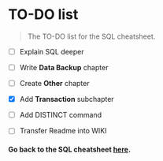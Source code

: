 # TO-DO list
> The TO-DO list for the SQL cheatsheet.

- [ ] Explain SQL deeper
- [ ] Write **Data Backup** chapter
- [ ] Create **Other** chapter 
- [x] Add **Transaction** subchapter
- [ ] Add DISTINCT command

- [ ] Transfer Readme into WIKI

#### **Go back to the SQL cheatsheet [here](README.md).**
